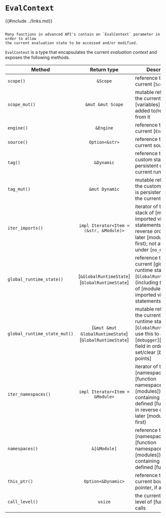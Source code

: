 `EvalContext`
=============

{{#include ../links.md}}

```admonish info.side.wide "Usage"

Many functions in advanced API's contain an `EvalContext` parameter in order to allow
the current evaluation state to be accessed and/or modified.
```

`EvalContext` is a type that encapsulates the current _evaluation context_ and exposes the following methods.

| Method                       |                      Return type                       | Description                                                                                                                                                             |
| ---------------------------- | :----------------------------------------------------: | ----------------------------------------------------------------------------------------------------------------------------------------------------------------------- |
| `scope()`                    |                        `&Scope`                        | reference to the current [`Scope`]                                                                                                                                      |
| `scope_mut()`                |                   `&mut &mut Scope`                    | mutable reference to the current [`Scope`]; [variables] can be added to/removed from it                                                                                 |
| `engine()`                   |                       `&Engine`                        | reference to the current [`Engine`]                                                                                                                                     |
| `source()`                   |                     `Option<&str>`                     | reference to the current source, if any                                                                                                                                 |
| `tag()`                      |                       `&Dynamic`                       | reference to the custom state that is persistent during the current run                                                                                                 |
| `tag_mut()`                  |                     `&mut Dynamic`                     | mutable reference to the custom state that is persistent during the current run                                                                                         |
| `iter_imports()`             |        `impl Iterator<Item = (&str, &Module)>`         | iterator of the current stack of [modules] imported via [`import`] statements, in reverse order (i.e. later [modules] come first); not available under [`no_module`]    |
| `global_runtime_state()`     |     [`&GlobalRuntimeState`][`GlobalRuntimeState`]      | reference to the current [global runtime state][`GlobalRuntimeState`] (including the stack of [modules] imported via [`import`] statements)                             |
| `global_runtime_state_mut()` | [`&mut &mut GlobalRuntimeState`][`GlobalRuntimeState`] | mutable reference to the current [global runtime state][`GlobalRuntimeState`]; use this to access the [`debugger`][debugger] field in order to set/clear [break-points] |
| `iter_namespaces()`          |            `impl Iterator<Item = &Module>`             | iterator of the [namespaces][function namespaces] (as [modules]) containing all script-defined [functions], in reverse order (i.e. later [modules] come first)          |
| `namespaces()`               |                      `&[&Module]`                      | reference to the [namespaces][function namespaces] (as [modules]) containing all script-defined [functions]                                                             |
| `this_ptr()`                 |                   `Option<&Dynamic>`                   | reference to the current bound `this` pointer, if any                                                                                                                   |
| `call_level()`               |                        `usize`                         | the current nesting level of [function] calls                                                                                                                           |

